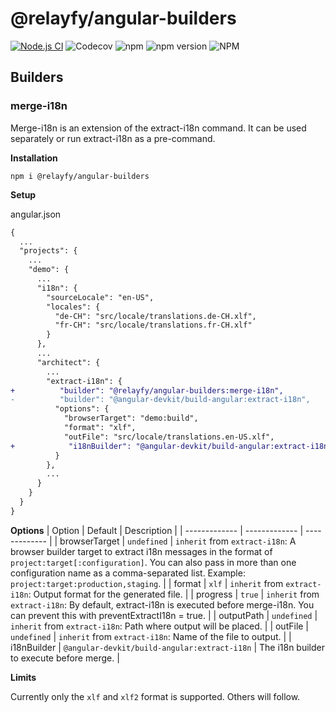# @relayfy/angular-builders

[![Node.js CI](https://github.com/relayfy/angular-builders/actions/workflows/node.js.yml/badge.svg)](https://github.com/relayfy/angular-builders/actions/workflows/node.js.yml)
![Codecov](https://img.shields.io/codecov/c/gh/relayfy/angular-builders)
![npm](https://img.shields.io/npm/dm/@relayfy/angular-builders)
![npm version](https://img.shields.io/npm/v/@relayfy/angular-builders)
![NPM](https://img.shields.io/npm/l/@relayfy/angular-builders)

## Builders
### merge-i18n
Merge-i18n is an extension of the extract-i18n command. It can be used separately or run extract-i18n as a pre-command.

**Installation**

`npm i @relayfy/angular-builders`


**Setup**

angular.json
```diff
{
  ...
  "projects": {
    ...
    "demo": {
      ...
      "i18n": {
        "sourceLocale": "en-US",
        "locales": {
          "de-CH": "src/locale/translations.de-CH.xlf",
          "fr-CH": "src/locale/translations.fr-CH.xlf"
        }
      },
      ...
      "architect": {
        ...
        "extract-i18n": {
+          "builder": "@relayfy/angular-builders:merge-i18n",
-          "builder": "@angular-devkit/build-angular:extract-i18n",
          "options": {
            "browserTarget": "demo:build",
            "format": "xlf",
            "outFile": "src/locale/translations.en-US.xlf",
+            "i18nBuilder": "@angular-devkit/build-angular:extract-i18n"
          }
        },
        ...
      }
    }
  }
}
```


**Options**
| Option  | Default | Description |
| ------------- | ------------- | ------------- |
| browserTarget       | `undefined`                                  | `inherit` from `extract-i18n`: A browser builder target to extract i18n messages in the format of `project:target[:configuration]`. You can also pass in more than one configuration name as a comma-separated list. Example: `project:target:production,staging`. |
| format              | `xlf`                                        | `inherit` from `extract-i18n`: Output format for the generated file. |
| progress            | `true`                                       | `inherit` from `extract-i18n`: By default, extract-i18n is executed before merge-i18n. You can prevent this with preventExtractI18n = true. |
| outputPath          | `undefined`                                  | `inherit` from `extract-i18n`: Path where output will be placed. |
| outFile             | `undefined`                                  | `inherit` from `extract-i18n`: Name of the file to output. |
| i18nBuilder         | `@angular-devkit/build-angular:extract-i18n` | The i18n builder to execute before merge. |


**Limits**

Currently only the `xlf` and `xlf2` format is supported. Others will follow.
